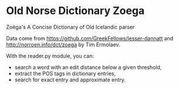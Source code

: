 # Old Norse Dictionary Zoega
Zoëga's A Concise Dictionary of Old Icelandic parser

Data come from https://github.com/GreekFellows/lesser-dannatt and http://norroen.info/dct/zoega by Tim Ermolaev.

With the reader.py module, you can:

* search a word with an edit distance below a given threshold,
* extract the POS tags in dictionary entries,
* search for exact entry and approximate entry.

